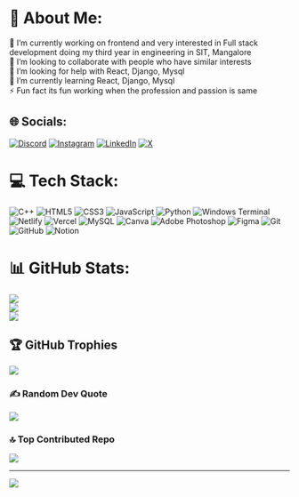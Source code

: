 # 💫 About Me:
🔭 I’m currently working on frontend and very interested in Full stack development doing my third year in engineering in SIT, Mangalore<br>👯 I’m looking to collaborate with people who have similar interests<br>🤝 I’m looking for help with React, Django, Mysql<br>🌱 I’m currently learning React, Django, Mysql<br>⚡ Fun fact its fun working when the profession and passion is same


## 🌐 Socials:
[![Discord](https://img.shields.io/badge/Discord-%237289DA.svg?logo=discord&logoColor=white)](https://discord.gg/immortalviper03) [![Instagram](https://img.shields.io/badge/Instagram-%23E4405F.svg?logo=Instagram&logoColor=white)](https://instagram.com/https://www.instagram.com/nethrx.2k3/) [![LinkedIn](https://img.shields.io/badge/LinkedIn-%230077B5.svg?logo=linkedin&logoColor=white)](https://linkedin.com/in/https://www.linkedin.com/in/nethranand/) [![X](https://img.shields.io/badge/X-black.svg?logo=X&logoColor=white)](https://x.com/https://x.com/GNethranand) 

# 💻 Tech Stack:
![C++](https://img.shields.io/badge/c++-%2300599C.svg?style=plastic&logo=c%2B%2B&logoColor=white) ![HTML5](https://img.shields.io/badge/html5-%23E34F26.svg?style=plastic&logo=html5&logoColor=white) ![CSS3](https://img.shields.io/badge/css3-%231572B6.svg?style=plastic&logo=css3&logoColor=white) ![JavaScript](https://img.shields.io/badge/javascript-%23323330.svg?style=plastic&logo=javascript&logoColor=%23F7DF1E) ![Python](https://img.shields.io/badge/python-3670A0?style=plastic&logo=python&logoColor=ffdd54) ![Windows Terminal](https://img.shields.io/badge/Windows%20Terminal-%234D4D4D.svg?style=plastic&logo=windows-terminal&logoColor=white) ![Netlify](https://img.shields.io/badge/netlify-%23000000.svg?style=plastic&logo=netlify&logoColor=#00C7B7) ![Vercel](https://img.shields.io/badge/vercel-%23000000.svg?style=plastic&logo=vercel&logoColor=white) ![MySQL](https://img.shields.io/badge/mysql-4479A1.svg?style=plastic&logo=mysql&logoColor=white) ![Canva](https://img.shields.io/badge/Canva-%2300C4CC.svg?style=plastic&logo=Canva&logoColor=white) ![Adobe Photoshop](https://img.shields.io/badge/adobe%20photoshop-%2331A8FF.svg?style=plastic&logo=adobe%20photoshop&logoColor=white) ![Figma](https://img.shields.io/badge/figma-%23F24E1E.svg?style=plastic&logo=figma&logoColor=white) ![Git](https://img.shields.io/badge/git-%23F05033.svg?style=plastic&logo=git&logoColor=white) ![GitHub](https://img.shields.io/badge/github-%23121011.svg?style=plastic&logo=github&logoColor=white) ![Notion](https://img.shields.io/badge/Notion-%23000000.svg?style=plastic&logo=notion&logoColor=white)
# 📊 GitHub Stats:
![](https://github-readme-stats.vercel.app/api?username=Code-Nethranand&theme=dark&hide_border=false&include_all_commits=true&count_private=true)<br/>
![](https://github-readme-streak-stats.herokuapp.com/?user=Code-Nethranand&theme=dark&hide_border=false)<br/>
![](https://github-readme-stats.vercel.app/api/top-langs/?username=Code-Nethranand&theme=dark&hide_border=false&include_all_commits=true&count_private=true&layout=compact)

## 🏆 GitHub Trophies
![](https://github-profile-trophy.vercel.app/?username=Code-Nethranand&theme=radical&no-frame=false&no-bg=true&margin-w=4)

### ✍️ Random Dev Quote
![](https://quotes-github-readme.vercel.app/api?type=horizontal&theme=tokyonight)

### 🔝 Top Contributed Repo
![](https://github-contributor-stats.vercel.app/api?username=Code-Nethranand&limit=5&theme=dark&combine_all_yearly_contributions=true)

---
[![](https://visitcount.itsvg.in/api?id=Code-Nethranand&icon=0&color=0)](https://visitcount.itsvg.in)

<!-- Proudly created with GPRM ( https://gprm.itsvg.in ) -->